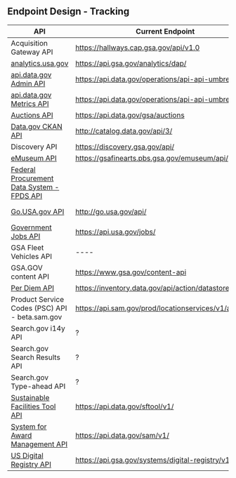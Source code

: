 
## Endpoint Design - Tracking 


| API  |  Current Endpoint |  Proposed Endpoint | 
|---|---|---|
| Acquisition Gateway API | https://hallways.cap.gsa.gov/api/v1.0 | https://api.gsa.gov/acquisition/cap/v1/ |
| [analytics.usa.gov](https://analytics.usa.gov/developer) | https://api.gsa.gov/analytics/dap/ | https://api.gsa.gov/analytics/dap/v1/ |
| [api.data.gov Admin API](http://api.data.gov/developer/) | https://api.data.gov/operations/api-api-umbrella/v1/ | https://api.data.gov/operations/api-api-umbrella/v1/ |
| [api.data.gov Metrics API](http://api.data.gov/developer/) | https://api.data.gov/operations/api-api-umbrella/v1/ | https://api.data.gov/operations/api-api-umbrella/v1/ |
| [Auctions API](http://gsa.github.io/auctions_api/) | https://api.data.gov/gsa/auctions |  https://api.gsa.gov/auctions/tbd/v1/ |
| [Data.gov CKAN API](http://www.data.gov/developers/apis) | http://catalog.data.gov/api/3/ | http://api.gsa.gov/technology/datagov/v3/ ? |
| Discovery API | https://discovery.gsa.gov/api/ |  https://api.gsa.gov/acquisition/discovery/v1/ | 
| [eMuseum API](http://gsa.github.io/eMuseum-API/) | https://gsafinearts.pbs.gsa.gov/emuseum/api/ |  https://api.gsa.gov/real_estate/emuseum/v1/ |
| [Federal Procurement Data System - FPDS API](https://www.fpds.gov/downloads/FPDS-Specifications-WebServices_Integration_Specifications_V1.4.doc) |  |
| [Go.USA.gov API](https://go.usa.gov/api) | http://go.usa.gov/api/ |  http://api.usa.gov/technology/go-usa-gov/ ? |
| [Government Jobs API](http://search.digitalgov.gov/developer/jobs.html) |  https://api.usa.gov/jobs/ | Done |
| GSA Fleet Vehicles API | ---- | https://api.gsa.gov/transportation/fleet/v1/ |
| GSA.GOV content API | https://www.gsa.gov/content-api |  https://api.gsa.gov/technology/gsa-content/v2/ |
| [Per Diem API](http://gsa.gov/portal/content/162379) | https://inventory.data.gov/api/action/datastore_search | https://api.gsa.gov/travel/perdiem/v2/rates/|
| Product Service Codes (PSC) API - beta.sam.gov | https://api.sam.gov/prod/locationservices/v1/api | ------ |
| Search.gov i14y API | ? |  |
| Search.gov Search Results API | ? |   |
| Search.gov Type-ahead API | ? |  |
| [Sustainable Facilities Tool API](https://sftool.gov/developers) | https://api.data.gov/sftool/v1/ | https://api.gsa.gov/sustainability/sftool/v1/ |
| [System for Award Management API](http://gsa.github.io/sam_api/sam/) | https://api.data.gov/sam/v1/ | https://api.gsa.gov/acquisitions/sam/v1/ |
| [US Digital Registry API](https://usdigitalregistry.digitalgov.gov/) | https://api.gsa.gov/systems/digital-registry/v1/ | https://api.gsa.gov/technology/digital-registry/v1/ |
